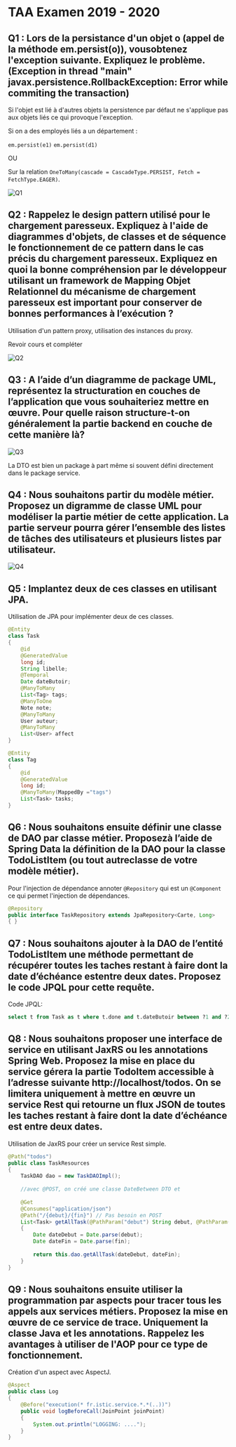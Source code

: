 # TAA Examen 2019 - 2020

## Q1 : Lors de la persistance d'un objet o (appel de la méthode em.persist(o)), vousobtenez l'exception suivante. Expliquez le problème. (Exception in thread "main" javax.persistence.RollbackException: Error while commiting the transaction)

Si l'objet est lié à d'autres objets la persistence par défaut ne s'applique pas aux objets liés ce qui provoque l'exception.

Si on a des employés liés a un département :

``em.persist(e1)`` ``em.persist(d1)``

OU

Sur la relation ``OneToMany(cascade = CascadeType.PERSIST, Fetch = FetchType.EAGER)``.

![Q1](./draw/Q1/Q1.png)

## Q2 : Rappelez le design pattern utilisé pour le chargement paresseux. Expliquez à l'aide de diagrammes d'objets, de classes et de séquence le fonctionnement de ce pattern dans le cas précis du chargement paresseux. Expliquez en quoi la bonne compréhension par le développeur utilisant un framework de Mapping Objet Relationnel du mécanisme de chargement paresseux est important pour conserver de bonnes performances à l’exécution ?

Utilisation d'un pattern proxy, utilisation des instances du proxy.

Revoir cours et compléter

![Q2](./draw/Q2/Q2.png)

## Q3 : A l’aide d’un diagramme de package UML, représentez la structuration en couches de l’application que vous souhaiteriez mettre en œuvre. Pour quelle raison structure-t-on généralement la partie backend en couche de cette manière là?

![Q3](./draw/Q3/Q3.png)

La DTO est bien un package à part même si souvent défini directement dans le package service.

## Q4 : Nous souhaitons partir du modèle métier. Proposez un digramme de classe UML pour modéliser la partie métier de cette application. La partie serveur pourra gérer l’ensemble des listes de tâches des utilisateurs et plusieurs listes par utilisateur. 

![Q4](./draw/Q4/Q4_class.png)

## Q5 : Implantez deux de ces classes en utilisant JPA.

Utilisation de JPA pour implémenter deux de ces classes.

```Java
@Entity
class Task
{
	@id
	@GeneratedValue
	long id;
	String libelle;
	@Temporal
	Date dateButoir;
	@ManyToMany
	List<Tag> tags;
	@ManyToOne
	Note note;
	@ManyToMany
	User auteur;
	@ManyToMany
	List<User> affect
}
```

```Java
@Entity
class Tag
{
	@id
	@GeneratedValue
	long id;
	@ManyToMany(MappedBy ="tags")
	List<Task> tasks;
}
```

## Q6 : Nous souhaitons ensuite définir une classe de DAO par classe métier. Proposezà l’aide de Spring Data la définition de la DAO pour la classe TodoListItem (ou tout autreclasse de votre modèle métier).

Pour l'injection de dépendance annoter ``@Repository`` qui est un ``@Component`` ce qui permet l'injection de dépendances.

```Java
@Repository
public interface TaskRepository extends JpaRepository<Carte, Long>
{ }
```

## Q7 : Nous souhaitons ajouter à la DAO de l’entité TodoListItem une méthode permettant de récupérer toutes les taches restant à faire  dont la date d’échéance estentre deux dates. Proposez le code JPQL pour cette requête.

Code JPQL:

```SQL
select t from Task as t where t.done and t.dateButoir between ?1 and ?2
```

## Q8 : Nous souhaitons proposer une interface de service en utilisant JaxRS ou les annotations Spring Web. Proposez la mise en place du service gérera la partie TodoItem accessible à l’adresse suivante http://localhost/todos. On se limitera uniquement à mettre en œuvre un service Rest qui retourne un flux JSON de toutes les taches restant à faire dont la date d’échéance est entre deux dates.

Utilisation de JaxRS pour créer un service Rest simple.

```Java
@Path("todos")
public class TaskResources
{
	TaskDAO dao = new TaskDAOImpl();
	
	//avec @POST, on créé une classe DateBetween DTO et
	
	@Get
	@Consumes("application/json")
	@Path("/{debut}/{fin}") // Pas besoin en POST
	List<Task> getAllTask(@PathParam("debut") String debut, @PathParam("fin") String debut)
	{
		Date dateDebut = Date.parse(debut);
		Date dateFin = Date.parse(fin);
		
		return this.dao.getAllTask(dateDebut, dateFin);
	}
}
```

## Q9 : Nous souhaitons ensuite utiliser la programmation par aspects pour tracer tous les appels aux services métiers. Proposez la mise en œuvre de ce service de trace. Uniquement la classe Java et les annotations. Rappelez les avantages à utiliser de l'AOP pour ce type de fonctionnement.

Création d'un aspect avec AspectJ.

```Java
@Aspect
public class Log
{
	@Before("execution(* fr.istic.service.*.*(..))")
	public void logBeforeCall(JoinPoint joinPoint)
    {
        System.out.println("LOGGING: ....");
    }
}
```
